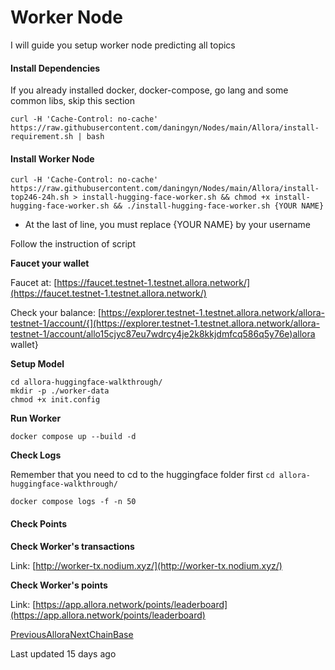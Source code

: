 # Worker Node

I will guide you setup worker node predicting all topics

#### Install Dependencies <a href="#install-dependencies" id="install-dependencies"></a>

If you already installed docker, docker-compose, go lang and some common libs, skip this section

```
curl -H 'Cache-Control: no-cache' https://raw.githubusercontent.com/daningyn/Nodes/main/Allora/install-requirement.sh | bash
```

#### Install Worker Node <a href="#install-worker-node" id="install-worker-node"></a>

```
curl -H 'Cache-Control: no-cache' https://raw.githubusercontent.com/daningyn/Nodes/main/Allora/install-top246-24h.sh > install-hugging-face-worker.sh && chmod +x install-hugging-face-worker.sh && ./install-hugging-face-worker.sh {YOUR NAME}
```

* At the last of line, you must replace {YOUR NAME} by your username

Follow the instruction of script

**Faucet your wallet**

Faucet at: [https://faucet.testnet-1.testnet.allora.network/](https://faucet.testnet-1.testnet.allora.network/)

Check your balance: [https://explorer.testnet-1.testnet.allora.network/allora-testnet-1/account/{](https://explorer.testnet-1.testnet.allora.network/allora-testnet-1/account/allo15cjyc87eu7wdrcy4je2k8kkjdmfcq586q5y76e)allora wallet}

**Setup Model**

```
cd allora-huggingface-walkthrough/
mkdir -p ./worker-data
chmod +x init.config
```

**Run Worker**

```
docker compose up --build -d
```

**Check Logs**

Remember that you need to cd to the huggingface folder first `cd allora-huggingface-walkthrough/`

```
docker compose logs -f -n 50
```

#### Check Points <a href="#check-points" id="check-points"></a>

**Check Worker's transactions**

Link: [http://worker-tx.nodium.xyz/](http://worker-tx.nodium.xyz/)

**Check Worker's points**

Link: [https://app.allora.network/points/leaderboard](https://app.allora.network/points/leaderboard)

[PreviousAllora](broken-reference)[NextChainBase](broken-reference)

Last updated 15 days ago
